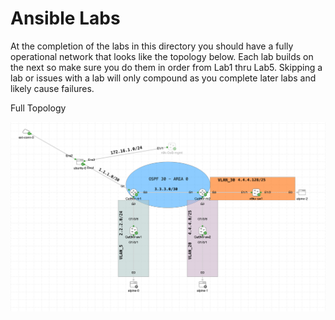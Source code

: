 # Ansible Labs

At the completion of the labs in this directory you should have a fully operational network that looks like the topology below.  Each lab builds on the next so make sure you do them in order from Lab1 thru Lab5.  Skipping a lab or issues with a lab will only compound as you complete later labs and likely cause failures.

Full Topology

![alt text](./images/lab_with_annotations.png "Automation Day Diagram with Annotations")
